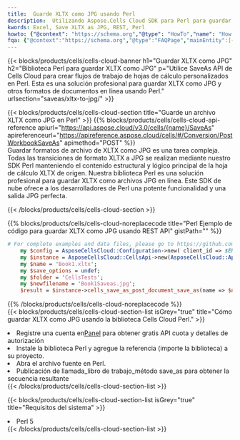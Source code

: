 ```yaml
---
title:  Guarde XLTX como JPG usando Perl
description:  Utilizando Aspose.Cells Cloud SDK para Perl para guardar el archivo en formato XLTX como archivo en formato JPG.
kwords: Excel, Save XLTX as JPG, REST, Perl
howto: {"@context": "https://schema.org","@type": "HowTo","name": "How to save XLTX as JPG using the Cells Cloud Perl library.","description": "How to save XLTX as JPG using the Cells Cloud Perl library.","image": {"@type": "ImageObject"},"url": "/perl/saveas/xltx-to-jpg/","step": [{ "@type": "HowToStep","name": "How to save XLTX as JPG using the Cells Cloud Perl library. step 1", "image": {"@type": "ImageObject",},"url": "/perl/saveas/xltx-to-jpg/","text": "Register an account at <a href='https://dashboard.aspose.cloud/'>Dashboard</a> to get free API quota & authorization details",},{ "@type": "HowToStep","name": "How to save XLTX as JPG using the Cells Cloud Perl library. step 1", "image": {"@type": "ImageObject",},"url": "/perl/saveas/xltx-to-jpg/","text": "Install Perl library and add the reference (import the library) to your project.",},{ "@type": "HowToStep","name": "How to save XLTX as JPG using the Cells Cloud Perl library. step 1", "image": {"@type": "ImageObject",},"url": "/perl/saveas/xltx-to-jpg/","text": "Open the source file in Perl.",},{ "@type": "HowToStep","name": "How to save XLTX as JPG using the Cells Cloud Perl library. step 1", "image": {"@type": "ImageObject",},"url": "/perl/saveas/xltx-to-jpg/","text": "Call post_workbook_save_as method to get the resultant stream",}, ],"supply": {"@type": "HowToSupply","name": "document"},"tool": [{"@type": "HowToTool","name": "VIM, Visual Studio Code, Eclipse"},{"@type": "HowToTool","name": "Aspose Cells"}],"totalTime": "PT6M"}
fqa: {"@context":"https://schema.org","@type":"FAQPage","mainEntity":[{"@type":"Question","name":"Why save file as other formats file in C# using REST API?","acceptedAnswer":{"@type":"Answer","text":"Documents are encoded in many ways, and some files may be incompatible with the software you use. To open and read such files, just save them as appropriate file formats.<br/><ol><li>Install .NET SDK and add the reference (import the library) to your project.</li><li>Open the source file in C# using REST API.</li><li>Call the PostWorkbookSaveAsRequest() method, passing an output filename with required extension.</li><li>Get the result of save as a separate file.</li></ol>"}},{"@type":"Question","name":"What file formats can I save as with your C# library?","acceptedAnswer":{"@type":"Answer","text":"We support a variety of file formats for conversion using .NET library, including XLSX, Excel, xls , PDF, CSV, HTML, Markdown, XML, PNG, JPG, TIFF, Json, TXT and many more."}},{"@type":"Question","name":"What is the maximum allowed file size for conversion using this .NET library?","acceptedAnswer":{"@type":"Answer","text":"There are no file size limits for format conversions using .NET library."}}]}
---
```

{{< blocks/products/cells/cells-cloud-banner h1="Guardar XLTX como JPG" h2="Biblioteca Perl para guardar XLTX como JPG" p="Utilice SaveAs API de Cells Cloud para crear flujos de trabajo de hojas de cálculo personalizados en Perl. Esta es una solución profesional para guardar XLTX como JPG y otros formatos de documentos en línea usando Perl." urlsection="saveas/xltx-to-jpg/" >}}

{{< blocks/products/cells/cells-cloud-section title="Guarde un archivo XLTX como JPG en Perl" >}}
{{% blocks/products/cells/cells-cloud-api-reference apiurl="https://api.aspose.cloud/v3.0/cells/{name}/SaveAs" apireferenceurl="https://apireference.aspose.cloud/cells/#/Conversion/PostWorkbookSaveAs" apimethod="POST" %}}
<br/>
Guardar formatos de archivo de XLTX como JPG es una tarea compleja. Todas las transiciones de formato XLTX a JPG se realizan mediante nuestro SDK Perl manteniendo el contenido estructural y lógico principal de la hoja de cálculo XLTX de origen. Nuestra biblioteca Perl es una solución profesional para guardar XLTX como archivos JPG en línea. Este SDK de nube ofrece a los desarrolladores de Perl una potente funcionalidad y una salida JPG perfecta.

{{< /blocks/products/cells/cells-cloud-section >}}

{{% blocks/products/cells/cells-cloud-noreplacecode title="Perl Ejemplo de código para guardar XLTX como JPG usando REST API" gistPath="" %}}
  
```perl
# For complete examples and data files, please go to https://github.com/aspose-cells-cloud/aspose-cells-cloud-perl/
    my $config = AsposeCellsCloud::Configuration->new( client_id => $ENV{'ProductClientId'}, client_secret => $ENV{'ProductClientSecret'});
    my $instance = AsposeCellsCloud::CellsApi->new(AsposeCellsCloud::ApiClient->new( $config));
    my $name = 'Book1.xltx';
    my $save_options = undef;
    my $folder = 'CellsTests';
    my $newfilename = 'Book1Saveas.jpg';
    $result = $instance->cells_save_as_post_document_save_as(name => $name,save_options => $save_options, newfilename => $newfilename, folder => $folder);
```
  
{{% /blocks/products/cells/cells-cloud-noreplacecode %}}
<br/>
{{< blocks/products/cells/cells-cloud-section-list isGrey="true" title="Cómo guardar XLTX como JPG usando la biblioteca Cells Cloud Perl." >}}
<li> Registre una cuenta en<a href="https://dashboard.aspose.cloud/">Panel</a> para obtener gratis API cuota y detalles de autorización</li>
<li>Instale la biblioteca Perl y agregue la referencia (importe la biblioteca) a su proyecto.</li>
<li>Abra el archivo fuente en Perl.</li>
<li>Publicación de llamada_libro de trabajo_método save_as para obtener la secuencia resultante</li>
{{< /blocks/products/cells/cells-cloud-section-list >}}

{{< blocks/products/cells/cells-cloud-section-list isGrey="true" title="Requisitos del sistema" >}}
<li>Perl 5</li>
{{< /blocks/products/cells/cells-cloud-section-list >}}
